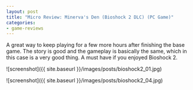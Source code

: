 ```yaml
---
layout: post
title: "Micro Review: Minerva's Den (Bioshock 2 DLC) (PC Game)"
categories:
- game-reviews
---
```



A great way to keep playing for a few more hours after finishing the base game. The story is good and the gameplay is basically the same, which in this case is a very good thing. A must have if you enjoyed Bioshock 2.


![screenshot]({{ site.baseurl }}/images/posts/bioshock2_01.jpg)

![screenshot]({{ site.baseurl }}/images/posts/bioshock2_04.jpg)

